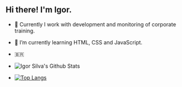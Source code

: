 ## Hi there! I'm Igor.

- 🔭 Currently I work with development and monitoring of corporate training.
- 🌱 I’m currently learning HTML, CSS and JavaScript.
-  :brazil:


- ![Igor Silva's Github Stats](https://github-readme-stats.vercel.app/api?username=CapitaoDAreia&theme=dark&show_icons=true) 
- [![Top Langs](https://github-readme-stats.vercel.app/api/top-langs/?username=CapitaoDAreia&theme=dark&show_icons=true)](https://github.com/CapitaoDAreia)

